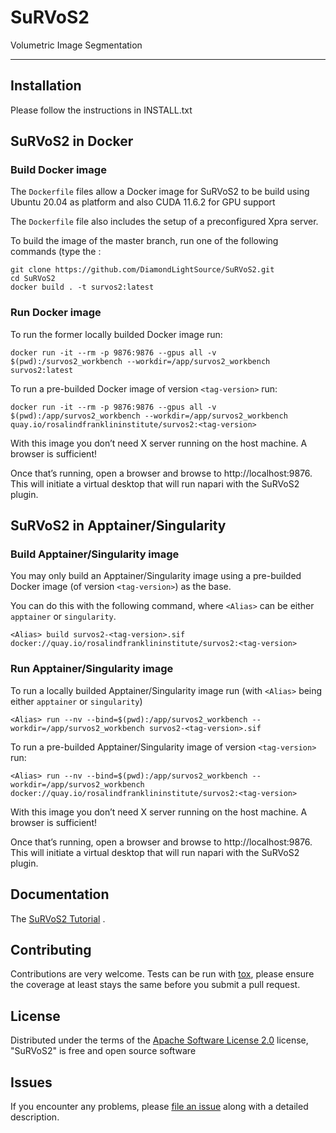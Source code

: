 # SuRVoS2

Volumetric Image Segmentation

----------------------------------


## Installation

Please follow the instructions in INSTALL.txt

## SuRVoS2 in Docker

### Build Docker image

The `Dockerfile` files allow a Docker image for SuRVoS2 to be build using Ubuntu 20.04 as platform and also CUDA 11.6.2 for GPU support

The `Dockerfile` file also includes the setup of a preconfigured Xpra server.

To build the image of the master branch, run one of the following commands (type the :

```
git clone https://github.com/DiamondLightSource/SuRVoS2.git
cd SuRVoS2
docker build . -t survos2:latest
```

### Run Docker image
To run the former locally builded Docker image run:
```
docker run -it --rm -p 9876:9876 --gpus all -v $(pwd):/survos2_workbench --workdir=/app/survos2_workbench survos2:latest
```
To run a pre-builded Docker image of version `<tag-version>` run:
```
docker run -it --rm -p 9876:9876 --gpus all -v $(pwd):/app/survos2_workbench --workdir=/app/survos2_workbench quay.io/rosalindfranklininstitute/survos2:<tag-version>
```
With this image you don’t need X server running on the host machine. A browser is sufficient!

Once that’s running, open a browser and browse to http://localhost:9876. This will initiate a virtual desktop that will run
napari with the SuRVoS2 plugin.


## SuRVoS2 in Apptainer/Singularity

### Build Apptainer/Singularity image
You may only build an Apptainer/Singularity image using a pre-builded Docker image (of version `<tag-version>`) as the base.

You can do this with the following command, where `<Alias>` can be either `apptainer` or `singularity`.

```
<Alias> build survos2-<tag-version>.sif docker://quay.io/rosalindfranklininstitute/survos2:<tag-version>
```

### Run Apptainer/Singularity image
To run a locally builded Apptainer/Singularity image run (with `<Alias>` being either `apptainer` or `singularity`)
```
<Alias> run --nv --bind=$(pwd):/app/survos2_workbench --workdir=/app/survos2_workbench survos2-<tag-version>.sif
```
To run a pre-builded Apptainer/Singularity image of version `<tag-version>` run:
```
<Alias> run --nv --bind=$(pwd):/app/survos2_workbench --workdir=/app/survos2_workbench docker://quay.io/rosalindfranklininstitute/survos2:<tag-version>
```
With this image you don’t need X server running on the host machine. A browser is sufficient!

Once that’s running, open a browser and browse to http://localhost:9876. This will initiate a virtual desktop that will run
napari with the SuRVoS2 plugin.

## Documentation

The [SuRVoS2 Tutorial] .

## Contributing

Contributions are very welcome. Tests can be run with [tox], please ensure
the coverage at least stays the same before you submit a pull request.

## License

Distributed under the terms of the [Apache Software License 2.0] license,
"SuRVoS2" is free and open source software

## Issues

If you encounter any problems, please [file an issue] along with a detailed description.

[napari]: https://github.com/napari/napari
[@napari]: https://github.com/napari
[MIT]: http://opensource.org/licenses/MIT
[Apache Software License 2.0]: http://www.apache.org/licenses/LICENSE-2.0
[file an issue]: https://github.com/penningav/SuRVoS2/issues
[tox]: https://tox.readthedocs.io/en/latest/
[pip]: https://pypi.org/project/pip/
[PyPI]: https://pypi.org/
[SuRVoS2 Tutorial]: docs/Survos_Training_Sept_2022.pdf
